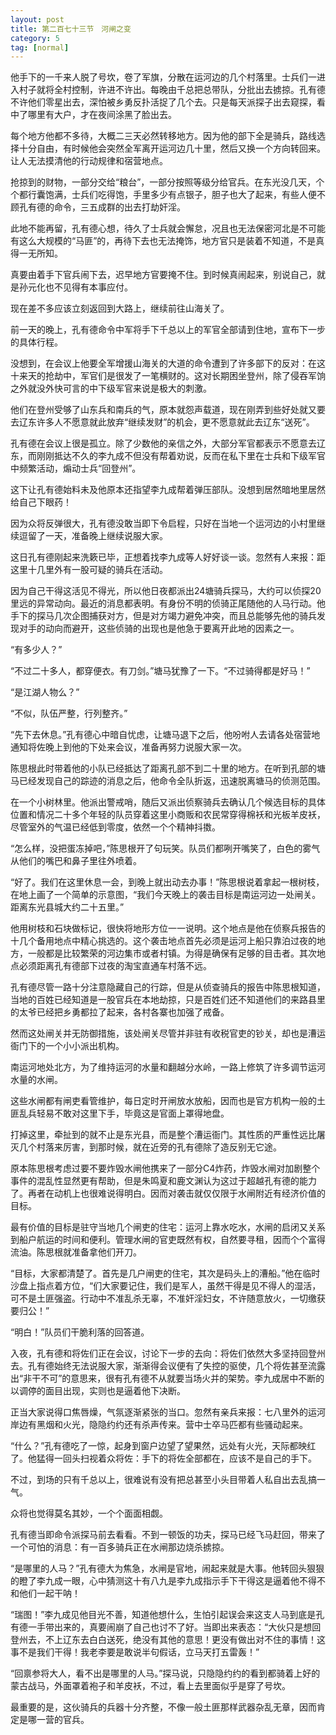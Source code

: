 ```yaml
---
layout: post
title: 第二百七十三节　河闸之变
category: 5
tag: [normal]
---
```


他手下的一千来人脱了号坎，卷了军旗，分散在运河边的几个村落里。士兵们一进入村子就将全村控制，许进不许出。每晚由千总把总带队，分批出去掳掠。孔有德不许他们零星出去，深怕被乡勇反扑活捉了几个去。只是每天派探子出去窥探，看中了哪里有大户，才在夜间涂黑了脸出去。

每个地方他都不多待，大概二三天必然转移地方。因为他的部下全是骑兵，路线选择十分自由，有时候他会突然全军离开运河边几十里，然后又换一个方向转回来。让人无法摸清他的行动规律和宿营地点。

抢掠到的财物，一部分交给“粮台”，一部分按照等级分给官兵。在东光没几天，个个都行囊饱满，士兵们吃得饱，手里多少有点银子，胆子也大了起来，有些人便不顾孔有德的命令，三五成群的出去打劫奸淫。

此地不能再留，孔有德心想，待久了士兵就会懈怠，况且也无法保密河北是不可能有这么大规模的“马匪”的，再待下去也无法掩饰，地方官只是装着不知道，不是真得一无所知。

真要由着手下官兵闹下去，迟早地方官要掩不住。到时候真闹起来，别说自己，就是孙元化也不见得有本事应付。

现在差不多应该立刻返回到大路上，继续前往山海关了。

前一天的晚上，孔有德命令中军将手下千总以上的军官全部请到住地，宣布下一步的具体行程。

没想到，在会议上他要全军增援山海关的大道的命令遭到了许多部下的反对：在这十来天的抢劫中，军官们是很发了一笔横财的。这对长期困坐登州，除了侵吞军饷之外就没外快可言的中下级军官来说是极大的刺激。

他们在登州受够了山东兵和南兵的气，原本就怨声载道，现在刚弄到些好处就又要去辽东许多人不愿意就此放弃“继续发财”的机会，更不愿意就此去辽东“送死”。

孔有德在会议上很是孤立。除了少数他的亲信之外，大部分军官都表示不愿意去辽东，而刚刚抵达不久的李九成不但没有帮着劝说，反而在私下里在士兵和下级军官中频繁活动，煽动士兵“回登州”。

这下让孔有德始料未及他原本还指望李九成帮着弹压部队。没想到居然暗地里居然给自己下眼药！

因为众将反弹很大，孔有德没敢当即下令启程，只好在当地一个运河边的小村里继续逗留了一天，准备晚上继续说服大家。

这日孔有德刚起来洗簌已毕，正想着找李九成等人好好谈一谈。忽然有人来报：距这里十几里外有一股可疑的骑兵在活动。

因为自己干得这活见不得光，所以他日夜都派出24塘骑兵探马，大约可以侦探20里远的异常动向。最近的消息都表明。有身份不明的侦骑正尾随他的人马行动。他手下的探马几次企图捕获对方，但是对方竭力避免冲突，而且总能够先他的骑兵发现对手的动向而避开，这些侦骑的出现也是他急于要离开此地的因素之一。

“有多少人？”

“不过二十多人，都穿便衣。有刀剑。”塘马犹豫了一下。“不过骑得都是好马！”

“是江湖人物么？”

“不似，队伍严整，行列整齐。”

“先下去休息。”孔有德心中暗自忧虑，让塘马退下之后，他吩咐人去请各处宿营地通知将佐晚上到他的下处来会议，准备再努力说服大家一次。

陈思根此时带着他的小队已经抵达了距离孔部不到二十里的地方。在听到孔部的塘马已经发现自己的踪迹的消息之后，他命令全队折返，迅速脱离塘马的侦测范围。

在一个小树林里。他派出警戒哨，随后又派出侦察骑兵去确认几个候选目标的具体位置和情况二十多个年轻的队员穿着这里小商贩和农民常穿得棉袄和光板羊皮袄，尽管室外的气温已经低到零度，依然一个个精神抖擞。

“怎么样，没把蛋冻掉吧，”陈思根开了句玩笑。队员们都咧开嘴笑了，白色的雾气从他们的嘴巴和鼻子里往外喷着。

“好了。我们在这里休息一会，到晚上就出动去办事！”陈思根说着拿起一根树枝，在地上画了一个简单的示意图，“我们今天晚上的袭击目标是南运河边一处闸关。距离东光县城大约二十五里。”

他用树枝和石块做标记，很快将地形方位一一说明。这个地点是他在侦察兵报告的十几个备用地点中精心挑选的。这个袭击地点首先必须是运河上船只靠泊过夜的地方，一般都是比较繁荣的河边集市或者村镇。为得是确保有足够的目击者。其次地点必须距离孔有德部下过夜的淘宝直通车村落不远。

孔有德尽管一路十分注意隐藏自己的行踪，但是从侦查骑兵的报告中陈思根知道，当地的百姓已经知道是一股官兵在本地劫掠，只是百姓们还不知道他们的来路县里的太爷已经把乡勇都拉了起来，各村各寨也加强了戒备。

然而这处闸关并无防御措施，该处闸关尽管并非驻有收税官吏的钞关，却也是漕运衙门下的一个小小派出机构。

南运河地处北方，为了维持运河的水量和翻越分水岭，一路上修筑了许多调节运河水量的水闸。

这些水闸都有闸吏看管维护，每日定时开闸放水放船，因而也是官方机构一般的土匪乱兵轻易不敢对这里下手，毕竟这是官面上罩得地盘。

打掉这里，牵扯到的就不止是东光县，而是整个漕运衙门。其性质的严重性远比屠灭几个村落来厉害，到那时候，就在近旁的孔有德除了造反别无它途。

原本陈思根考虑过要不要炸毁水闸他携来了一部分C4炸药，炸毁水闸对加剧整个事件的混乱性显然更有帮助，但是朱鸣夏和鹿文渊认为这过于超越孔有德的能力了。再者在动机上也很难说得明白。因而对袭击就仅仅限于水闸附近有经济价值的目标。

最有价值的目标是驻守当地几个闸吏的住宅：运河上靠水吃水，水闸的启闭又关系到船户航运的时间和便利。管理水闸的官吏既然有权，自然要寻租，因而个个富得流油。陈思根就准备拿他们开刀。

“目标，大家都清楚了。首先是几户闸吏的住宅，其次是码头上的漕船。”他在临时沙盘上指点着方位，“们大家要记住，我们是军人，虽然干得是见不得人的湿活，可不是土匪强盗。行动中不准乱杀无辜，不准奸淫妇女，不许随意放火，一切缴获要归公！”

“明白！”队员们干脆利落的回答道。

入夜，孔有德和将佐们正在会议，讨论下一步的去向：将佐们依然大多坚持回登州去。孔有德始终无法说服大家，渐渐得会议便有了失控的驱使，几个将佐甚至流露出“非干不可”的意思来，很有孔有德不从就要当场火并的架势。李九成居中不断的以调停的面目出现，实则也是逼着他下决断。

正当大家说得口焦唇燥，气氛逐渐紧张的当口。忽然有亲兵来报：七八里外的运河岸边有黑烟和火光，隐隐约约还有杀声传来。营中士卒马匹都有些骚动起来。

“什么？”孔有德吃了一惊，起身到窗户边望了望果然，远处有火光，天际都映红了。他猛得一回头扫视着众将佐：手下的将佐全部都在，应该不是自己的手下。

不过，到场的只有千总以上，很难说有没有把总甚至小头目带着人私自出去乱搞一气。

众将也觉得莫名其妙，一个个面面相觑。

孔有德当即命令派探马前去看看。不到一顿饭的功夫，探马已经飞马赶回，带来了一个可怕的消息：有一百多骑兵正在水闸那边烧杀掳掠。

“是哪里的人马？”孔有德大为焦急，水闸是官地，闹起来就是大事。他转回头狠狠的瞪了李九成一眼，心中猜测这十有八九是李九成指示手下干得这是逼着他不得不和他们一起干呐！

“瑞图！”李九成见他目光不善，知道他想什么，生怕引起误会来这支人马到底是孔有德一手带出来的，真要闹崩了自己也讨不了好。当即出来表态：“大伙只是想回登州去，不上辽东去白白送死，绝没有其他的意思！更没有做出对不住的事情！这事不是我们干得！我老李要是敢说半句假话，立马天打五雷轰！”

“回禀参将大人，看不出是哪里的人马。”探马说，只隐隐约约的看到都骑着上好的蒙古战马，外面罩着袍子和羊皮袄，不过，看上去里面似乎是穿了号坎。

最重要的是，这伙骑兵的兵器十分齐整，不像一般土匪那样武器杂乱无章，因而肯定是哪一营的官兵。
